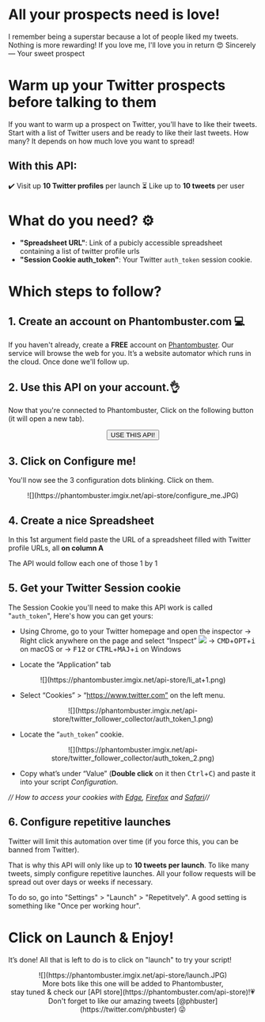 # All your prospects need is love!
I remember being a superstar because a lot of people liked my tweets. Nothing is more rewarding! If you love me, I'll love you in return 😍
Sincerely — Your sweet prospect

# Warm up your Twitter prospects before talking to them
If you want to warm up a prospect on Twitter, you'll have to like their tweets. Start with a list of Twitter users and be ready to like their last tweets. How many? It depends on how much love you want to spread!

## With this API:
✔️ Visit up **10 Twitter profiles** per launch
⏳ Like up to **10 tweets** per user

# What do you need? ⚙️
- **"Spreadsheet URL"**: Link of a pubicly accessible spreadsheet containing a list of twitter profile urls
- **"Session Cookie auth_token"**: Your Twitter `auth_token` session cookie.

# Which steps to follow?
## 1. Create an account on Phantombuster.com 💻
If you haven't already, create a **FREE** account on [Phantombuster](https://phantombuster.com/register). Our service will browse the web for you. It’s a website automator which runs in the cloud. Once done we'll follow up.

## 2. Use this API on your account.👌
Now that you're connected to Phantombuster, Click on the following button (it will open a new tab).

<center><button type="button" class="btn btn-warning callToAction" onclick="useThisApi()">USE THIS API!</button></center>

## 3. Click on Configure me!
You'll now see the 3 configuration dots blinking. Click on them.

<center>![](https://phantombuster.imgix.net/api-store/configure_me.JPG)</center>

## 4. Create a nice Spreadsheet
In this 1st argument field paste the URL of a spreadsheet filled with Twitter profile URLs, all **on column A**

The API would follow each one of those 1 by 1

## 5. Get your Twitter Session cookie
The Session Cookie you'll need to make this API work is called "`auth_token`",
Here's how you can get yours:

* Using Chrome, go to your Twitter homepage and open the inspector
→ Right click anywhere on the page and select “Inspect” ![](https://phantombuster.imgix.net/api-store/Inspect+browser.png)
→ <kbd>CMD</kbd>+<kbd>OPT</kbd>+<kbd>i</kbd> on macOS
or
→ <kbd>F12</kbd> or <kbd>CTRL</kbd>+<kbd>MAJ</kbd>+<kbd>i</kbd> on Windows

* Locate the “Application” tab

<center>![](https://phantombuster.imgix.net/api-store/li_at+1.png)</center>

* Select “Cookies” > “https://www.twitter.com” on the left menu.

<center>![](https://phantombuster.imgix.net/api-store/twitter_follower_collector/auth_token_1.png)</center>

* Locate the “`auth_token`” cookie.

<center>![](https://phantombuster.imgix.net/api-store/twitter_follower_collector/auth_token_2.png)</center/>

* Copy what’s under “Value” (**Double click** on it then <kbd>Ctrl</kbd>+<kbd>C</kbd>) and paste it into your script _Configuration_.

_// How to access your cookies with <a href="https://docs.microsoft.com/en-us/microsoft-edge/devtools-guide/debugger/cookies" target="_blank">Edge</a>, <a href="https://developer.mozilla.org/en-US/docs/Tools/Storage_Inspector" target="_blank">Firefox</a> and <a href="https://www.macobserver.com/tmo/article/see_full_cookie_details_in_safari_5.1" target="_blank">Safari</a>//_

## 6. Configure repetitive launches

Twitter will limit this automation over time (if you force this, you can be banned from Twitter).

That is why this API will only like up to **10 tweets per launch**. To like many tweets, simply configure repetitive launches. All your follow requests will be spread out over days or weeks if necessary.

To do so, go into "Settings" > "Launch" > "Repetitvely". A good setting is something like "Once per working hour".

# Click on Launch & Enjoy!
It’s done! All that is left to do is to click on "launch" to try your script!
<center>![](https://phantombuster.imgix.net/api-store/launch.JPG)</center>

<center>More bots like this one will be added to Phantombuster,</center>
<center>stay tuned & check our [API store](https://phantombuster.com/api-store)!💗</center>
<center>Don't forget to like our amazing tweets [@phbuster](https://twitter.com/phbuster) 😜</center>
